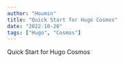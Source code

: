 ```yaml
---
author: "Houmin"
title: "Quick Start for Hugo Cosmos"
date: "2022-10-28"
tags: ["Hugo", "Cosmos"]
---
```


Quick Start for Hugo Cosmos
